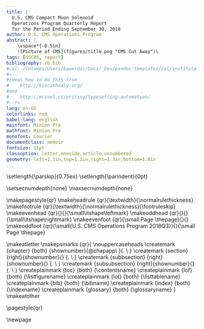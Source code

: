 ```yaml
---
title: |
  U.S. CMS Compact Muon Solenoid
  Operations Program Quarterly Report
  for the Period Ending September 30, 2018
author: U.S. CMS Operations Program
abstract: |
    \vspace*{-0.5in}
    ![Picture of CMS](figures/title.png "CMS Cut Away")\ 
tags: [USCMS, report]
bibliography: rb.bib
#csl: /Volumes/Users/bauerdic/Docs/_Dev/pandoc-templates/csl/institute-of-physics-numeric.csl
#<--
#ideas how to do this from
#    http://kieranhealy.org/
#and
#    http://mrzool.cc/writing/typesetting-automation/
#--!>
lang: en-US
colorlinks: red
babel-lang: english
mainfont: Minion Pro
mathfont: Minion Pro
monofont: Courier
documentclass: memoir
fontsize: 11pt
classoption: letter,oneside,article,unnumbered
geometry: left=1.3in,top=1.3in,right=1.3in,bottom=1.0in
...
```

\setlength{\parskip}{0.75ex}
\setlength{\parindent}{0pt}

\setsecnumdepth{none}
\maxsecnumdepth{none}


\makepagestyle{qr}
\makeheadrule {qr}{\textwidth}{\normalrulethickness}
\makefootrule {qr}{\textwidth}{\normalrulethickness}{\footruleskip}
\makeevenhead {qr}{}{}{\small\itshape\leftmark}
\makeoddhead  {qr}{}{}{\small\itshape\rightmark}
\makeevenfoot {qr}{\small Page \thepage}{}{}
\makeoddfoot  {qr}{\small{U.S. CMS Operations Program 2018Q3}}{}{\small Page \thepage}


\makeatletter
\makepsmarks  {qr}{
    \nouppercaseheads
    \createmark {chapter} {both} {shownumber}{\@chapapp\ }{. \ }
    \createmark {section}       {right}{shownumber}{} {. \ }
    \createmark {subbsection}   {right}{shownumber}{} {. \ }
    \createmark {subsubsection} {right}{shownumber}{} {. \ }
    \createplainmark {toc}      {both} {\contentsname}
    \createplainmark {lof}      {both} {\listfigurename}
    \createplainmark {lot}      {both} {\listtablename}
    \createplainmark {bib}      {both} {\bibname}
    \createplainmark {index}    {both} {\indexname}
    \createplainmark {glossary} {both} {\glossaryname}
}
\makeatother

\pagestyle{qr}

\newpage
